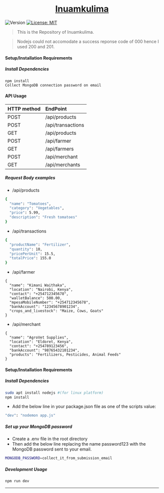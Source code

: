 
<h1 align="center"><a href="" target="_blank">Inuamkulima</a></h1>
<p>
  <img alt="Version" src="https://img.shields.io/badge/version-1.0-blue.svg?cacheSeconds=2592000" />
  <a href="https://github.com/kimanicharles911/emmethub_nodejs_modules/blob/master/LICENSE.txt" target="_blank">
    <img alt="License: MIT" src="https://img.shields.io/badge/License-MIT-yellow.svg" />
  </a>
</p>

> This is the Repository of Inuamkulima.

> Nodejs could not accomodate a success reponse code of 000 hence I used 200 and 201.


#### Setup/Installation Requirements
##### Install Dependencies

```
npm install
Collect MongoDB connection password on email
```

#### API Usage

| HTTP method | EndPoint |
| ---- |:---- |
| POST  | /api/products |
| POST  | /api/transactions |
| GET  | /api/products |
| POST  | /api/farmer |
| GET  | /api/farmers |
| POST  | /api/merchant |
| GET  | /api/merchants |



##### Request Body examples
* /api/products

```sh
{
  "name": "Tomatoes",
  "category": "Vegetables",
  "price": 5.99,
  "description": "Fresh tomatoes"
}

```

* /api/transactions

```sh
{
  "productName": "Fertilizer",
  "quantity": 10,
  "pricePerUnit": 15.5,
  "totalPrice": 155.0
}
```


* /api/farmer
```
{
  "name": "Kimani Waithaka",
  "location": "Nairobi, Kenya",
  "contact": "+254712345678",
  "walletBalance": 500.00,
  "mpesaMobileNumber": "+254712345678",
  "bankAccount": "12345678901234",
  "crops_and_livestock": "Maize, Cows, Goats"
}
```

* /api/merchant
```
{
  "name": "AgroVet Supplies",
  "location": "Eldoret, Kenya",
  "contact": "+254789123456",
  "bankAccount": "98765432101234",
  "products": "Fertilizers, Pesticides, Animal Feeds"
}
```



#### Setup/Installation Requirements

##### Install Dependencies

```sh
sudo apt install nodejs #(for linux platform)
npm install
```

* Add the below line in your package.json file as one of the scripts value:
```sh
"dev": "nodemon app.js"
```

##### Set up your MongoDB password
* Create a .env file in the root directory
* Then add the below line replacing the name password123 with the MongoDB password sent to your email.
```sh
MONGODB_PASSWORD=collect_it_from_submission_email
```

##### Development Usage

```sh
npm run dev
```


***